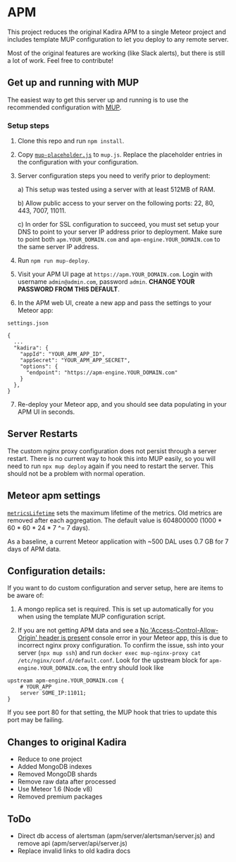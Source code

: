 # APM

This project reduces the original Kadira APM to a single Meteor project and includes template MUP configuration to let you deploy to any remote server.

Most of the original features are working (like Slack alerts), but there is still a lot of work. Feel free to contribute!

## Get up and running with MUP

The easiest way to get this server up and running is to use the recommended configuration with [MUP](https://github.com/zodern/meteor-up).

### Setup steps

1) Clone this repo and run `npm install`.

2) Copy [`mup-placeholder.js`](mup-placeholder.js) to `mup.js`. Replace the placeholder entries in the configuration with your configuration.

3) Server configuration steps you need to verify prior to deployment:

   a) This setup was tested using a server with at least 512MB of RAM.

   b) Allow public access to your server on the following ports: 22, 80, 443, 7007, 11011.

   c) In order for SSL configuration to succeed, you must set setup your DNS to point to your server IP address prior to deployment. Make sure to point both `apm.YOUR_DOMAIN.com` and `apm-engine.YOUR_DOMAIN.com` to the same server IP address.

4) Run `npm run mup-deploy`.

5) Visit your APM UI page at `https://apm.YOUR_DOMAIN.com`. Login with username `admin@admin.com`, password `admin`. **CHANGE YOUR PASSWORD FROM THIS DEFAULT**.

6) In the APM web UI, create a new app and pass the settings to your Meteor app:

`settings.json`
```
{
  ...
  "kadira": {
    "appId": "YOUR_APM_APP_ID",
    "appSecret": "YOUR_APM_APP_SECRET",
    "options": {
      "endpoint": "https://apm-engine.YOUR_DOMAIN.com"
    }
  },
}
```

7) Re-deploy your Meteor app, and you should see data populating in your APM UI in seconds.

## Server Restarts

The custom nginx proxy configuration does not persist through a server restart. There is no current way to hook this into MUP easily, so you will need to run `npx mup deploy` again if you need to restart the server. This should not be a problem with normal operation.

## Meteor apm settings
[`metricsLifetime`](settings.json) sets the maximum lifetime of the metrics. Old metrics are removed after each aggregation. The default value is 604800000 (1000 * 60 * 60 * 24 * 7 ^= 7 days).

As a baseline, a current Meteor application with ~500 DAL uses 0.7 GB for 7 days of APM data.

## Configuration details:

If you want to do custom configuration and server setup, here are items to be aware of:

1) A mongo replica set is required. This is set up automatically for you when using the template MUP configuration script.

2) If you are not getting APM data and see a [No 'Access-Control-Allow-Origin' header is present](#14) console error in your Meteor app, this is due to incorrect nginx proxy configuration. To confirm the issue, ssh into your server (`npx mup ssh`) and run `docker exec mup-nginx-proxy cat /etc/nginx/conf.d/default.conf`. Look for the upstream block for `apm-engine.YOUR_DOMAIN.com`, the entry should look like 
```
upstream apm-engine.YOUR_DOMAIN.com {
    # YOUR_APP
    server SOME_IP:11011;
}
```

   If you see port 80 for that setting, the MUP hook that tries to update this port may be failing.

## Changes to original Kadira

* Reduce to one project
* Added MongoDB indexes
* Removed MongoDB shards
* Remove raw data after processed
* Use Meteor 1.6 (Node v8)
* Removed premium packages

## ToDo

* Direct db access of alertsman (apm/server/alertsman/server.js) and remove api (apm/server/api/server.js)
* Replace invalid links to old kadira docs